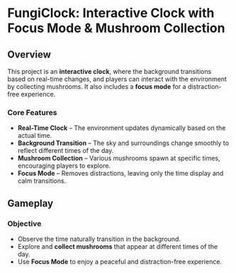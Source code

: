 # FungiClock: Interactive Clock with Focus Mode & Mushroom Collection

## Overview
This project is an **interactive clock**, where the background transitions based on real-time changes, and players can interact with the environment by collecting mushrooms. It also includes a **focus mode** for a distraction-free experience.

### Core Features
- **Real-Time Clock** – The environment updates dynamically based on the actual time.
- **Background Transition** – The sky and surroundings change smoothly to reflect different times of the day.
- **Mushroom Collection** – Various mushrooms spawn at specific times, encouraging players to explore.
- **Focus Mode** – Removes distractions, leaving only the time display and calm transitions.

## Gameplay
### Objective
- Observe the time naturally transition in the background.
- Explore and **collect mushrooms** that appear at different times of the day.
- Use **Focus Mode** to enjoy a peaceful and distraction-free experience.
